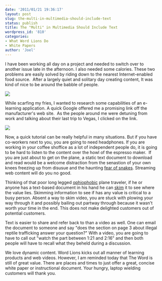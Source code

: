 ```yaml
---
date: '2011/01/21 19:36:17'
layout: post
slug: the-multi-in-multimedia-should-include-text
status: publish
title: The "Multi" in Multimedia Should Include Text
wordpress_id: '810'
categories:
- What Word Lions Do
- White Papers
author: 'Joel'
---
```


I have been working all day on a project and needed to switch over to another issue late in the afternoon. I also needed some calories. These two problems are easily solved by riding down to the nearest Internet-enabled food source.  After a largely quiet and solitary day creating content, It was kind of nice to be around the babble of people.

![](http://wordlions.com/wp-content/uploads/2011/01/IMG_20110120_181141-300x225.jpg)

While scarfing my fries, I wanted to research some capabilities of an e-learning application. A quick Google offered me a promising link off the manufacturer's web site.  As the people around me were detuning from work and talking about their last trip to Vegas, I clicked on the link.

![](http://wordlions.com/wp-content/uploads/2011/01/Screen-shot-2011-01-20-at-6.09.49-PM.png)


Now, a quick tutorial can be really helpful in many situations. But if you have co-workers next to you, you are going to need headphones. If you are working in your coffee shoffice as a lot of independent people do, it is going to be hard to listen to the content over the howl of the espresso maker.  If you are just about to get on the plane, a static text document to download and read would be a welcome distraction from the senastion of your own knees freezing up from disusue and the haunting [fear of snakes](http://www.youtube.com/watch?v=3bGv6Ijf1aU). Streaming web content will do you no good.

Thinking of that poor long legged [ophiophobic](http://en.wikipedia.org/wiki/Fear_of_snakes) plane traveler, if he or anyone has a text-based document in his hand he can [skim](http://wordlions.com/751/crafting-white-paper-2-0-one-hell-of-a-useful-book/) it to see where the value lies. Skimming information to see if has any value is critical to a busy person. Absent a way to skim video, you are stuck with plowing your way through it and possibly bailing out partway through because it wasn't worth your time in the end. This does not make delighted customers out of potential customers.

Text is easier to share and refer back to than a video as well. One can email the document to someone and say "does the section on page 3 about illegal reptile trafficking answer your question?" With a video, you are going to have to call out "watch the part between 1:21 and 2:16" and then both people will have to recall what they beheld during a discussion.

We love dynamic content. Word Lions kicks out all manner of learning products and web videos. However, I am reminded today that The Word is still of great value. There are places and times to just offer a great, concise white paper or instructional document. Your hungry, laptop wielding customers will thank you.

